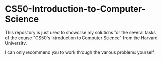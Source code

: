 # CS50-Introduction-to-Computer-Science
This repository is just used to showcase my solutions for the several tasks of the course "CS50's Introduction to Computer Science" from the Harvard University.

I can only recommend you to work through the various problems yourself
